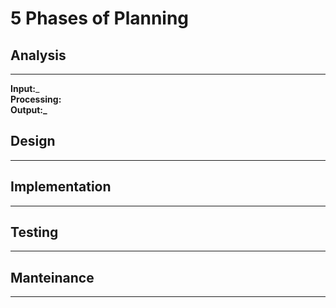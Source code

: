 # 5 Phases of Planning

## Analysis
-----------------------------------
**Input:**_             
**Processing:**                  
**Output:_**                        


## Design
-----------------------------------


## Implementation
-----------------------------------


## Testing
-----------------------------------


## Manteinance
-----------------------------------

